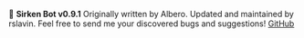 :robot: __Sirken Bot v0.9.1__
Originally written by Albero.
Updated and maintained by rslavin.
Feel free to send me your discovered bugs and suggestions!
[GitHub](https://github.com/rslavin/sirken-bot)